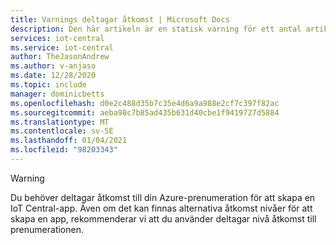 ```yaml
---
title: Varnings deltagar åtkomst | Microsoft Docs
description: Den här artikeln är en statisk varning för ett antal artiklar som behöver en varning i IoT-centrala
services: iot-central
ms.service: iot-central
author: TheJasonAndrew
ms.author: v-anjaso
ms.date: 12/28/2020
ms.topic: include
manager: dominicbetts
ms.openlocfilehash: d0e2c488d35b7c35e4d6a9a988e2cf7c397f82ac
ms.sourcegitcommit: aeba98c7b85ad435b631d40cbe1f9419727d5884
ms.translationtype: MT
ms.contentlocale: sv-SE
ms.lasthandoff: 01/04/2021
ms.locfileid: "98203343"
---
```

> [!WARNING]
> Du behöver deltagar åtkomst till din Azure-prenumeration för att skapa en IoT Central-app. Även om det kan finnas alternativa åtkomst nivåer för att skapa en app, rekommenderar vi att du använder deltagar nivå åtkomst till prenumerationen.